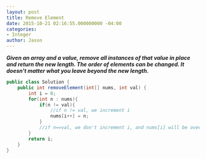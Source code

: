 ```yaml
---
layout: post
title: Remove Element
date: 2015-10-21 02:16:55.000000000 -04:00
categories:
- Integer
author: Jason
---
```

<p><strong><em>Given an array and a value, remove all instances of that value in place and return the new length. The order of elements can be changed. It doesn't matter what you leave beyond the new length.</em></strong><br />


``` java
public class Solution {
    public int removeElement(int[] nums, int val) {
        int i = 0;
        for(int n : nums){
            if(n != val){
                //if n != val, we increment i
                nums[i++] = n;
            }
            //if n==val, we don't increment i, and nums[i] will be overwritten by n
        }
        return i;
    }
}
```
